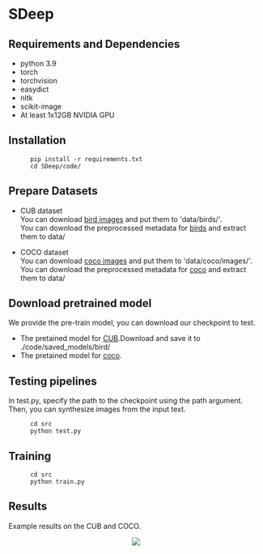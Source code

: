 # SDeep 
## Requirements and Dependencies
- python 3.9
- torch 
- torchvision
- easydict
- nltk
- scikit-image
- At least 1x12GB NVIDIA GPU

## Installation
  ```
        pip install -r requirements.txt
        cd SDeep/code/
  ```

  
## Prepare Datasets
- CUB dataset  
You can download [bird images](http://www.vision.caltech.edu/visipedia/CUB-200-2011.html) and put them to 'data/birds/'.  
You can download the preprocessed metadata for [birds](https://drive.google.com/file/d/1I6ybkR7L64K8hZOraEZDuHh0cCJw5OUj/view?usp=sharing) and extract them to data/  

- COCO dataset  
You can download [coco images](http://cocodataset.org/#download) and put them to 'data/coco/images/'.  
You can download the preprocessed metadata for [coco](https://drive.google.com/file/d/15Fw-gErCEArOFykW3YTnLKpRcPgI_3AB/view?usp=sharing) and extract them to data/    

## Download pretrained model
We provide the pre-train model, you can download our checkpoint to test.  
- The pretained model for [CUB](https://pan.baidu.com/s/1fJJvURofSG6-N5D4IuVK9g).Download and save it to ./code/saved_models/bird/
- The pretained model for [coco](https://pan.baidu.com/s/1fJJvURofSG6-N5D4IuVK9g).

## Testing pipelines
In test.py, specify the path to the checkpoint using the path argument. Then, you can synthesize images from the input text.
  ```
        cd src
        python test.py 
  ```
## Training

  ```
        cd src
        python train.py 
  ```

## Results 
Example results on the CUB and COCO.
<div align="center">
  <img src=https://github.com/zxcnmmmmm/SDeep/blob/main/github-domo.jpg>
</div>

